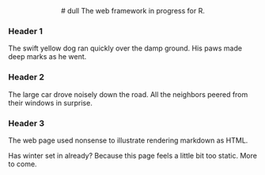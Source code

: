 <center>
# dull
The web framework in progress for R.
</center>

### Header 1

The swift yellow dog ran quickly over the damp ground. His paws made deep marks as he went.

### Header 2

The large car drove noisely down the road. All the neighbors peered from their windows in surprise.

### Header 3

The web page used nonsense to illustrate rendering markdown as HTML. 

Has winter set in already? Because this page feels a little bit too static. More to come.
